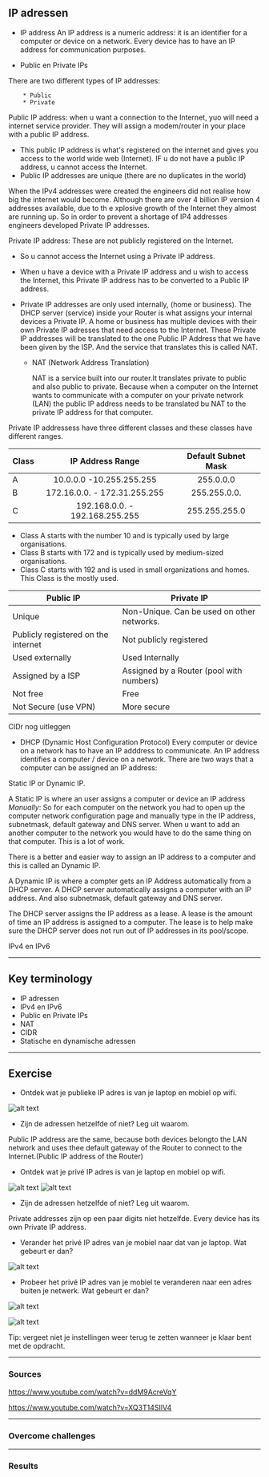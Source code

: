 ## IP adressen

* IP address
An IP address is a numeric address: it is an identifier for a computer or device on a network. Every device has to have an IP address for communication purposes.

* Public en Private IPs

There are two different types of IP addresses:

        * Public
        * Private

Public IP address: when u want a connection to the Internet, yuo will need a internet service provider. They will assign a modem/router in your place with a public IP address.
* This public IP address is what's registered on the internet and gives you access to the world wide web (Internet). IF u do not have a public IP address, u cannot access the Internet.
* Public IP addresses are unique (there are no duplicates in the world)

When the IPv4 addresses were created the engineers did not realise how big the internet would become. Although there are over 4 billion IP version 4 addresses available, due to th e xplosive growth of the Internet they almost are running up. So in order to prevent a shortage of IP4 addresses engineers developed Private IP addresses.

Private IP address: These are not publicly registered on the Internet.
* So u cannot access the Internet using a Private IP address.
* When u have a device with a Private IP address and u wish to access the Internet, this Private IP address has to be converted to a Public IP address.
* Private IP addresses are only used internally, (home or business).
The DHCP server (service) inside your Router is what assigns your internal devices a Private IP.
A home or business has multiple devices with their own Private IP adresses that need access to the Internet. These Private IP addresses will be translated to the one Public IP Address that we have been given by the ISP.
And the service that translates this is called NAT. 


    * NAT (Network Address Translation)

        NAT is a service built into our router.It translates private to public and also public to private. Because when a computer on the Internet wants to communicate with a computer on your private network (LAN) the public IP address needs to be translated bu NAT to the private IP address for that computer.
                

Private IP addressess have three different classes and these classes have different ranges.

Class | IP Address Range          | Default Subnet Mask
----- | :-------------------------: | :-------------------:
A | 10.0.0.0 -10.255.255.255 | 255.0.0.0
B | 172.16.0.0. - 172.31.255.255 | 255.255.0.0.
C | 192.168.0.0. - 192.168.255.255 | 255.255.255.0

* Class A starts with the number 10 and is typically used by large organisations.
* Class B starts with 172 and is typically used by medium-sized organisations.
* Class C starts with 192 and is used in small organizations and homes. This Class is the mostly used.


Public IP | Private IP
--------- | ----------
Unique | Non-Unique. Can be used on other networks.
Publicly registered on the internet | Not publicly registered
Used externally | Used Internally
Assigned by a ISP | Assigned by a Router (pool with numbers)
Not free | Free
Not Secure (use VPN) | More secure

CIDr nog uitleggen


* DHCP (Dynamic Host Configuration Protocol)
Every computer or device on a network has to have an IP adddress to communicate. An IP address identifies a computer / device on a network. There are two ways that a computer can be assigned an IP address: 

Static IP or Dynamic IP.

A Static IP is where an user assigns a computer or device an IP address   *Manually*:
So for each computer on the network you had to open up the computer network configuration page and manually type in the IP address, subnetmask, default gateway and DNS server. When u want to add an another computer to the network you would have to do the same thing on that computer. This is a lot of work.

There is a better and easier way to assign an IP address to a computer and this is called an Dynamic IP.

A Dynamic IP is where a compter gets an IP Address automatically from a DHCP server. A DHCP server automatically assigns a computer with an IP address. And also subnetmask, default gateway and DNS server.

The DHCP server assigns the IP address as a lease. A lease is the amount of time an IP address is assigned to a computer.
The lease is to help make sure the DHCP server does not run out of IP addresses in its pool/scope.

 IPv4 en IPv6


***
## Key terminology

* IP adressen
* IPv4 en IPv6
* Public en Private IPs
* NAT
* CIDR
* Statische en dynamische adressen




***
## Exercise

* Ontdek wat je publieke IP adres is van je laptop en mobiel op wifi.

![alt text](../00_includes/NTW/Public%20IP%20Laptop.PNG)


* Zijn de adressen hetzelfde of niet? Leg uit waarom.

Public IP address are the same, because both devices belongto the LAN network and uses thee default gateway of the Router to connect to the Internet.(Public IP address of the Router)

* Ontdek wat je privé IP adres is van je laptop en mobiel op wifi.

![alt text](../00_includes/NTW/Private%20IP%20via%20cmd%20prompt.PNG)
![alt text](../00_includes/NTW/verbonden%20app%20%20met%20private%20ip%20address.PNG)

* Zijn de adressen hetzelfde of niet? Leg uit waarom.

Private addresses zijn op een paar digits niet hetzelfde. Every device has its own Private IP address.


* Verander het privé IP adres van je mobiel naar dat van je laptop.  Wat gebeurt er dan?

![alt text](../00_includes/NTW/veranderen%20ip%20add%20laptop%20en%20mobiel.PNG)

* Probeer het privé IP adres van je mobiel te veranderen naar een adres buiten je netwerk. Wat gebeurt er dan?

![alt text](../00_includes/NTW/ping%20nu%20website.PNG)

![alt text](../00_includes/NTW/veranderen%20ip%20address%20mobiel%20nr%20nu%20website.PNG)


Tip: vergeet niet je instellingen weer terug te zetten wanneer je klaar bent met de opdracht.


***
### Sources

https://www.youtube.com/watch?v=ddM9AcreVqY

https://www.youtube.com/watch?v=XQ3T14SIlV4







***
### Overcome challenges



***
### Results
